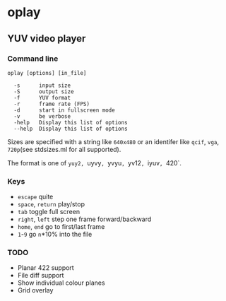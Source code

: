 # oplay

## YUV video player 

### Command line

```
oplay [options] [in_file]

  -s      input size
  -S      output size
  -f      YUV format
  -r      frame rate (FPS)
  -d      start in fullscreen mode
  -v      be verbose
  -help   Display this list of options
  --help  Display this list of options
```

Sizes are specified with a string like `640x480` or an identifer 
like `qcif`, `vga`, `720p`(see stdsizes.ml for all supported).

The format is one of `yuy2, `uyvy`, `yvyu`, `yv12`, `iyuv`, `420`.

### Keys

* `escape` quite
* `space`, `return` play/stop
* `tab` toggle full screen
* `right`, `left` step one frame forward/backward
* `home`, `end` go to first/last frame
* `1`-`9` go `n`*10% into the file

### TODO

* Planar 422 support
* File diff support
* Show individual colour planes
* Grid overlay

